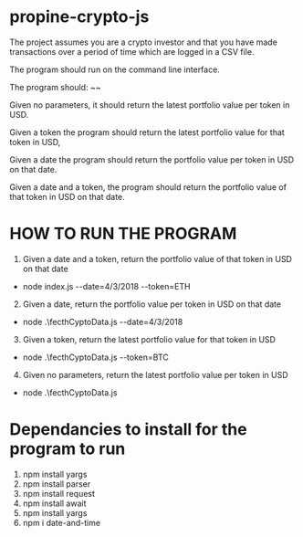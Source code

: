 # propine-crypto-js
The project assumes you are a crypto investor and that you have made transactions over a period of time which are logged in a CSV file.

The program should run on the command line interface.

The program should: ~~ 

Given no parameters, it should return the latest portfolio value per token in USD. 


Given a token the program should return the latest portfolio value for that token in USD,



Given a date the program should return the portfolio value per token in USD on that date.


Given a date and a token, the program should return the portfolio value of that token in USD on that date.



# HOW TO RUN THE PROGRAM

1. Given a date and a token, return the portfolio value of that token in USD on that date

- node index.js --date=4/3/2018 --token=ETH

2. Given a date, return the portfolio value per token in USD on that date

- node .\fecthCyptoData.js --date=4/3/2018

3. Given a token, return the latest portfolio value for that token in USD

- node .\fecthCyptoData.js --token=BTC

4. Given no parameters, return the latest portfolio value per token in USD


- node .\fecthCyptoData.js




# Dependancies to install for the program to run

1. npm install yargs
2. npm install parser
3. npm install request
4. npm install await
5. npm install yargs
6. npm i date-and-time
